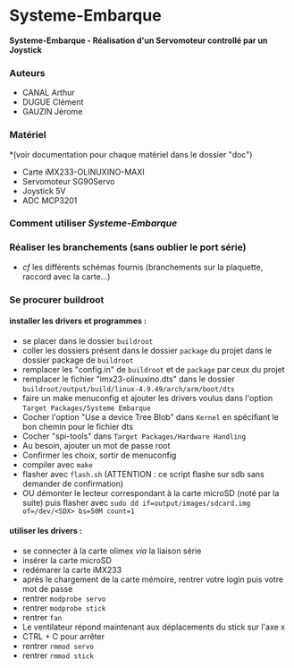 # Systeme-Embarque

**Systeme-Embarque - Réalisation d'un Servomoteur controllé par un Joystick**

### Auteurs
 - CANAL Arthur
 - DUGUE Clément
 - GAUZIN Jérome

### Matériel 
*(voir documentation pour chaque matériel dans le dossier "doc")
 - Carte iMX233-OLINUXINO-MAXI
 - Servomoteur SG90Servo
 - Joystick 5V
 - ADC MCP3201


### Comment utiliser *Systeme-Embarque*

### Réaliser les branchements (sans oublier le port série)
 - *cf* les différents schémas fournis (branchements sur la plaquette, raccord avec la carte...)

### Se procurer buildroot

#### installer les drivers et programmes :
 - se placer dans le dossier `buildroot`
 - coller les dossiers présent dans le dossier `package` du projet dans le dossier package de `buildroot`
 - remplacer les "config.in" de `buildroot` et de `package` par ceux du projet
 - remplacer le fichier "imx23-olinuxino.dts" dans le dossier `buildroot/output/build/linux-4.9.49/arch/arm/boot/dts`
 - faire un make menuconfig et ajouter les drivers voulus dans l'option `Target Packages/Systeme Embarque`
 - Cocher l'option "Use a device Tree Blob" dans `Kernel` en spécifiant le bon chemin pour le fichier dts
 - Cocher "spi-tools" dans `Target Packages/Hardware Handling`
 - Au besoin, ajouter un mot de passe root
 - Confirmer les choix, sortir de menuconfig
 - compiler avec `make`
 - flasher avec `flash.sh` (ATTENTION : ce script flashe sur sdb sans demander de confirmation)
 - OU démonter le lecteur correspondant à la carte microSD (noté <SDX> par la suite) puis flasher avec `sudo dd if=output/images/sdcard.img of=/dev/<SDX> bs=50M count=1`

#### utiliser les drivers :
 - se connecter à la carte olimex *via* la liaison série
 - insérer la carte microSD
 - redémarer la carte iMX233
 - après le chargement de la carte mémoire, rentrer votre login puis votre mot de passe
 - rentrer `modprobe servo`
 - rentrer `modprobe stick`
 - rentrer `fan`
 - Le ventilateur répond maintenant aux déplacements du stick sur l'axe x
 - CTRL + C pour arrêter
 - rentrer `rmmod servo`
 - rentrer `rmmod stick`

